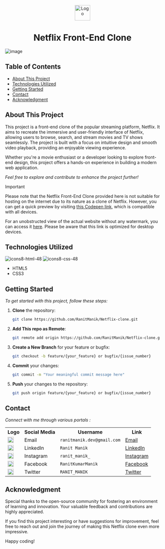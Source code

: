 <a name="readme-top"></a>
<br/>
<div align="center">
  <a href="https://github.com/RanitManik/Netflix-clone">
    <img src="https://assets.nflxext.com/us/ffe/siteui/common/icons/nficon2023.ico" alt="Logo" height="50">
  </a>
  <h1> Netflix Front-End Clone </h1>
</div>

![image](https://github.com/RanitManik/Netflix-clone/assets/138437760/5b8a701f-148d-4d13-a994-765916673754)

## Table of Contents
- [About This Project](#about-this-project)
- [Technologies Utilized](#technologies-utilized)
- [Getting Started](#getting-started)
- [Contact](#contact)
- [Acknowledgment](#acknowledgment)

## About This Project

This project is a front-end clone of the popular streaming platform, Netflix. It aims to recreate the immersive and user-friendly interface of Netflix, allowing users to browse, search, and stream movies and TV shows seamlessly. The project is built with a focus on intuitive design and smooth video playback, providing an enjoyable viewing experience.

Whether you're a movie enthusiast or a developer looking to explore front-end design, this project offers a hands-on experience in building a modern web application.

_Feel free to explore and contribute to enhance the project further!_

> [!IMPORTANT]
>
> Please note that the Netflix Front-End Clone provided here is not suitable for hosting on the internet due to its nature as a clone of Netflix. However, you can get a quick preview by visiting [this Codepen link](https://codepen.io/RANIT-MANIK/full/ZEPErjR), which is compatible with all devices.
>
> For an unobstructed view of the actual website without any watermark, you can access it [here](https://cdpn.io/pen/debug/ZEPErjR). Please be aware that this link is optimized for desktop devices.
## Technologies Utilized

![icons8-html-48](https://github.com/RanitManik/Mom-and-Pops-Bakery/assets/138437760/c594a0ea-6814-49d5-be42-42ed554d6914)
![icons8-css-48](https://github.com/RanitManik/Mom-and-Pops-Bakery/assets/138437760/8e945635-63f1-4770-acba-ff21584f1b05)

- HTML5
- CSS3
  


## Getting Started

_To get started with this project, follow these steps:_

1. **Clone** the repository:

   ```bash
   git clone https://github.com/RanitManik/Netflix-clone.git
   ```

2. **Add This repo as Remote**:

   ```bash
   git remote add origin https://github.com/RanitManik/Netflix-clone.git
   ```

3. **Create a New Branch** for your feature or bugfix:

   ```bash
   git checkout -b feature/{your_feature} or bugfix/{issue_number}
   ```

4. **Commit** your changes:

   ```bash
   git commit -m "Your meaningful commit message here"
   ```

5. **Push** your changes to the repository:

   ```bash
   git push origin feature/{your_feature} or bugfix/{issue_number}
   ```

## Contact

_Connect with me through various portals :_

<table>
  <tr>
    <th>Logo</th>
    <th>Social Media</th>
    <th>Username</th>
    <th>Link</th>
  </tr>
  <tr>
    <td><img src="https://cdn4.iconfinder.com/data/icons/social-media-logos-6/512/112-gmail_email_mail-512.png" width="20" /></td>
    <td>Email</td>
    <td><code>ranitmanik.dev@gmail.com</code></td>
    <td><a href="mailto:ranitmanik.dev@gmail.com" target="_blank">Email</a></td>
  </tr>
  <tr>
    <td><img src="https://upload.wikimedia.org/wikipedia/commons/thumb/c/ca/LinkedIn_logo_initials.png/480px-LinkedIn_logo_initials.png" width="20" /></td>
    <td>LinkedIn</td>
    <td><code>Ranit Manik</code></td>
    <td><a href="https://www.linkedin.com/in/ranit-manik/" target="_blank">LinkedIn</a></td>
  </tr>
  <tr>
    <td><img src="https://upload.wikimedia.org/wikipedia/commons/thumb/a/a5/Instagram_icon.png/600px-Instagram_icon.png" width="20" /></td>
    <td>Instagram</td>
    <td><code>ranit_manik_</code></td>
    <td><a href="https://www.instagram.com/ranit_manik_/" target="_blank">Instagram</a></td>
  </tr>
  <tr>
    <td><img src="https://upload.wikimedia.org/wikipedia/commons/6/6c/Facebook_Logo_2023.png" width="20" /></td>
    <td>Facebook</td>
    <td><code>RanitKumarManik</code></td>
    <td><a href="https://www.facebook.com/RanitKumarManik/" target="_blank">Facebook</a></td>
  </tr>
  <tr>
    <td><img src="https://upload.wikimedia.org/wikipedia/commons/thumb/6/6f/Logo_of_Twitter.svg/512px-Logo_of_Twitter.svg.png" width="20" /></td>
    <td>Twitter</td>
    <td><code>RANIT_MANIK</code></td>
    <td><a href="https://twitter.com/RANIT_MANIK" target="_blank">Twitter</a></td>
  </tr>
</table>

## Acknowledgment

Special thanks to the open-source community for fostering an environment of learning and innovation. Your valuable feedback and contributions are highly appreciated.

If you find this project interesting or have suggestions for improvement, feel free to reach out and join the journey of making this Netflix clone even more impressive.

Happy coding!

